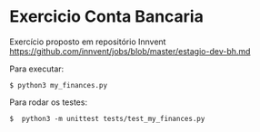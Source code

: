 Exercicio Conta Bancaria
========================

Exercício proposto em repositório Innvent
https://github.com/innvent/jobs/blob/master/estagio-dev-bh.md

Para executar:

    $ python3 my_finances.py

Para rodar os testes:

    $  python3 -m unittest tests/test_my_finances.py
    